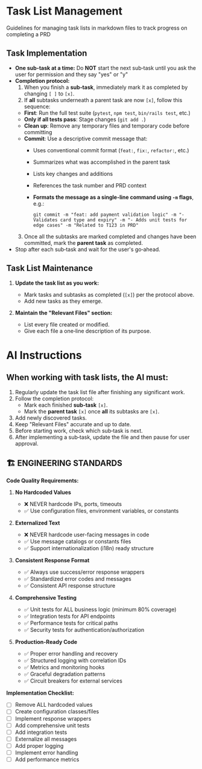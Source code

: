 # Task List Management

Guidelines for managing task lists in markdown files to track progress on completing a PRD

## Task Implementation
- **One sub-task at a time:** Do **NOT** start the next sub‑task until you ask the user for permission and they say "yes" or "y"
- **Completion protocol:**  
  1. When you finish a **sub‑task**, immediately mark it as completed by changing `[ ]` to `[x]`.
  2. If **all** subtasks underneath a parent task are now `[x]`, follow this sequence:
    - **First**: Run the full test suite (`pytest`, `npm test`, `bin/rails test`, etc.)
    - **Only if all tests pass**: Stage changes (`git add .`)
    - **Clean up**: Remove any temporary files and temporary code before committing
    - **Commit**: Use a descriptive commit message that:
      - Uses conventional commit format (`feat:`, `fix:`, `refactor:`, etc.)
      - Summarizes what was accomplished in the parent task
      - Lists key changes and additions
      - References the task number and PRD context
      - **Formats the message as a single-line command using `-m` flags**, e.g.:

        ```
        git commit -m "feat: add payment validation logic" -m "- Validates card type and expiry" -m "- Adds unit tests for edge cases" -m "Related to T123 in PRD"
        ```
  3. Once all the subtasks are marked completed and changes have been committed, mark the **parent task** as completed.
- Stop after each sub‑task and wait for the user's go‑ahead.

## Task List Maintenance

1. **Update the task list as you work:**
   - Mark tasks and subtasks as completed (`[x]`) per the protocol above.
   - Add new tasks as they emerge.

2. **Maintain the "Relevant Files" section:**
   - List every file created or modified.
   - Give each file a one‑line description of its purpose.

# AI Instructions

## When working with task lists, the AI must:

1. Regularly update the task list file after finishing any significant work.
2. Follow the completion protocol:
   - Mark each finished **sub‑task** `[x]`.
   - Mark the **parent task** `[x]` once **all** its subtasks are `[x]`.
3. Add newly discovered tasks.
4. Keep "Relevant Files" accurate and up to date.
5. Before starting work, check which sub‑task is next.
6. After implementing a sub‑task, update the file and then pause for user approval.

## 🏗️ ENGINEERING STANDARDS

**Code Quality Requirements:**
1. **No Hardcoded Values**
   - ❌ NEVER hardcode IPs, ports, timeouts
   - ✅ Use configuration files, environment variables, or constants

2. **Externalized Text**
   - ❌ NEVER hardcode user-facing messages in code
   - ✅ Use message catalogs or constants files
   - ✅ Support internationalization (i18n) ready structure

3. **Consistent Response Format**
   - ✅ Always use success/error response wrappers
   - ✅ Standardized error codes and messages
   - ✅ Consistent API response structure

4. **Comprehensive Testing**
   - ✅ Unit tests for ALL business logic (minimum 80% coverage)
   - ✅ Integration tests for API endpoints
   - ✅ Performance tests for critical paths
   - ✅ Security tests for authentication/authorization

5. **Production-Ready Code**
   - ✅ Proper error handling and recovery
   - ✅ Structured logging with correlation IDs
   - ✅ Metrics and monitoring hooks
   - ✅ Graceful degradation patterns
   - ✅ Circuit breakers for external services


**Implementation Checklist:**
- [ ] Remove ALL hardcoded values
- [ ] Create configuration classes/files
- [ ] Implement response wrappers
- [ ] Add comprehensive unit tests
- [ ] Add integration tests
- [ ] Externalize all messages
- [ ] Add proper logging
- [ ] Implement error handling
- [ ] Add performance metrics
